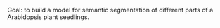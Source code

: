Goal: to build a model for semantic segmentation of different parts of a Arabidopsis plant seedlings.
